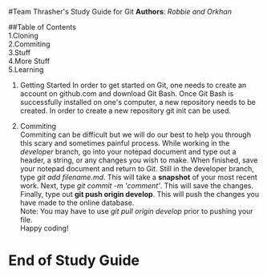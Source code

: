 #Team Thrasher's Study Guide for Git
**Authors**: *Robbie and Orkhan*

##Table of Contents    
1.Cloning  
2.Commiting   
3.Stuff  
4.More Stuff  
5.Learning  



 

1.  Getting Started
In order to get started on Git, one needs to create an account on github.com and download Git Bash. Once Git Bash
is successfully installed on one's computer, a new repository needs to be created. In order to create a new repository
git init can be used.


2. Commiting  
Commiting can be difficult but we will do our best to help you through this scary and sometimes painful process.
While working in the *developer* branch, go into your notepad document and type out a header, a string, or any 
changes you wish to make. When finished, save your notepad document and return to Git. Still in the developer
branch, type *git add filename.md*. This will take a **snapshot** of your most recent work. Next, type 
*git commit -m 'comment'*. This will save the changes. Finally, type out **git push origin develop**. This 
will push the changes you have made to the online database.  
Note: You may have to use *git pull origin develop* prior to pushing your file.  
Happy coding!









End of Study Guide
================


